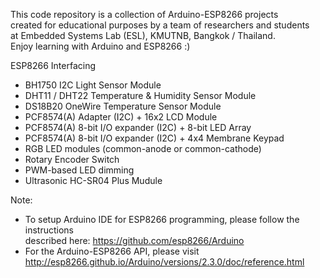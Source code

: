 This code repository is a collection of Arduino-ESP8266 projects<br>
created for educational purposes by a team of researchers and students <br>
at Embedded Systems Lab (ESL), KMUTNB, Bangkok / Thailand.<br>
Enjoy learning with Arduino and ESP8266 :)

ESP8266 Interfacing
- BH1750 I2C Light Sensor Module
- DHT11 / DHT22 Temperature & Humidity Sensor Module
- DS18B20 OneWire Temperature Sensor Module
- PCF8574(A) Adapter (I2C) + 16x2 LCD Module
- PCF8574(A) 8-bit I/O expander (I2C) + 8-bit LED Array
- PCF8574(A) 8-bit I/O expander (I2C) + 4x4 Membrane Keypad
- RGB LED modules (common-anode or common-cathode)
- Rotary Encoder Switch
- PWM-based LED dimming
- Ultrasonic HC-SR04 Plus Mudule

Note:
- To setup Arduino IDE for ESP8266 programming, please follow the instructions<br>
described here: https://github.com/esp8266/Arduino
- For the Arduino-ESP8266 API, please visit http://esp8266.github.io/Arduino/versions/2.3.0/doc/reference.html
